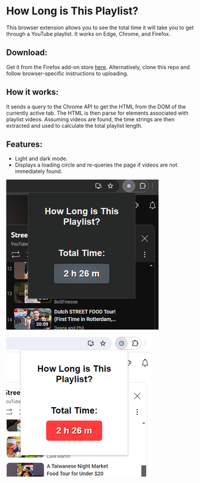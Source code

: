 # How Long is This Playlist?
This browser extension allows you to see the total time it will take you to get through a YouTube playlist. It works on Edge, Chrome, and Firefox.

## Download:
Get it from the Firefox add-on store [here](https://addons.mozilla.org/en-US/firefox/addon/how-long-is-this-playlist/). 
Alternatively, clone this repo and follow browser-specific instructions to uploading.

## How it works:
It sends a query to the Chrome API to get the HTML from the DOM of the currently active tab. The HTML is then parse for elements associated with playlist videos. Assuming videos are found, the time strings are then extracted and used to calculate the total playlist length. 

## Features:
- Light and dark mode.
- Displays a loading circle and re-queries the page if videos are not immediately found.
  
![A screenshot of the extension](https://github.com/ecarnovsky/ecarnovsky/blob/main/images/playlist-extension.png)

![A screenshot of the extension in light mode](https://github.com/ecarnovsky/ecarnovsky/blob/main/images/playlist-extension-light-mode.png)
